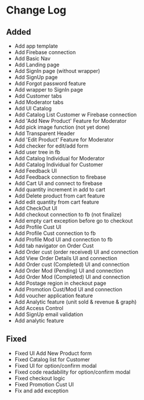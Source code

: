 # Change Log

## Added
- Add app template
- Add Firebase connection
- Add Basic Nav
- Add Landing page
- Add SignIn page (without wrapper)
- Add SignUp page 
- Add Forgot password feature
- Add wrapper to SignIn page
- Add Customer tabs
- Add Moderator tabs
- Add UI Catalog
- Add Catalog List Customer w Firebase connection
- Add 'Add New Product' Feature for Moderator
- Add pick image function (not yet done)
- Add Transparent Header
- Add 'Edit Product' Feature for Moderator  
- Add checker for edit/add form
- Add user tree in fb
- Add Catalog Individual for Moderator
- Add Catalog Individual for Customer
- Add Feedback UI
- Add Feedback connection to firebase
- Add Cart UI and connect to firebase
- Add quantity increment in add to cart
- Add Delete product from cart feature
- Add edit quantity from cart feature
- Add CheckOut UI
- Add checkout connection to fb (not finalize)
- Add empty cart exception before go to checkout
- Add Profile Cust UI
- Add Profile Cust connection to fb
- Add Profile Mod UI and connection to fb
- Add tab navigator on Order Cust
- Add Order cust (order received) UI and connection
- Add View Order Details UI and connection
- Add Order cust (Completed) UI and connection
- Add Order Mod (Pending) UI and connection
- Add Order Mod (Completed) UI and connection 
- Add Postage region in checkout page
- Add Promotion Cust/Mod UI and connection
- Add voucher application feature
- Add Analytic feature (unit sold & revenue & graph)
- Add Access Control
- Add SignUp email validation
- Add analytic feature

## Fixed
- Fixed UI Add New Product form
- Fixed Catalog list for Customer
- Fixed UI for option/confirm modal
- Fixed code readability for option/confirm modal 
- Fixed checkout logic
- Fixed Promotion Cust UI
- Fix and add exception
